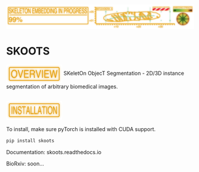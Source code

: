 ![](resources/skooting_in_progress_v2.png)

# SKOOTS

<img src="resources/overview.png" align="center" width="150px"/> 
SKeletOn ObjecT Segmentation - 2D/3D instance segmentation of arbitrary biomedical images.

## <img src="resources/installation.png" align="center" width="150px"/>

<!-- start installation -->
To install, make sure pyTorch is installed with CUDA support.

```bash
pip install skoots
```

Documentation: skoots.readthedocs.io

BioRxiv: soon...

